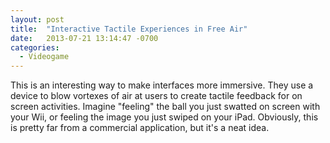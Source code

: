 ```yaml
---
layout: post
title:  "Interactive Tactile Experiences in Free Air"
date:   2013-07-21 13:14:47 -0700
categories:
  - Videogame
---
```


This is an interesting way to make interfaces more immersive. They use a device to blow vortexes of air at users to create tactile feedback for on screen activities. Imagine "feeling" the ball you just swatted on screen with your Wii, or feeling the image you just swiped on your iPad. Obviously, this is pretty far from a commercial application, but it's a neat idea.

